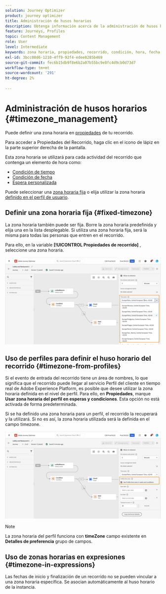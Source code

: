 ```yaml
---
solution: Journey Optimizer
product: journey optimizer
title: Administración de husos horarios
description: Obtenga información acerca de la administración de husos horarios
feature: Journeys, Profiles
topic: Content Management
role: User
level: Intermediate
keywords: zona horaria, propiedades, recorrido, condición, hora, fecha, personalizado
exl-id: 3bcc08d6-1210-4ff9-92f4-edee8285b469
source-git-commit: fec6b15db9f8e6b2a07b55bc9e8fc4d9cb0d73d7
workflow-type: tm+mt
source-wordcount: '291'
ht-degree: 2%

---
```


# Administración de husos horarios {#timezone_management}

Puede definir una zona horaria en [propiedades](../building-journeys/journey-properties.md#timezone) de tu recorrido.

Para acceder a Propiedades del Recorrido, haga clic en el icono de lápiz en la parte superior derecha de la pantalla.

Esta zona horaria se utilizará para cada actividad del recorrido que contenga un elemento de hora como:

* [Condición de tiempo](../building-journeys/condition-activity.md#time_condition)
* [Condición de fecha](../building-journeys/condition-activity.md#date_condition)
* [Espera personalizada](../building-journeys/wait-activity.md#custom)

<!--
* [Fixed date wait](../building-journeys/wait-activity.md#fixed_date)
-->

Puede seleccionar una [zona horaria fija](#fixed-timezone) o elija utilizar la zona horaria [definido en el perfil de usuario](#timezone-from-profiles).

## Definir una zona horaria fija {#fixed-timezone}

La zona horaria también puede ser fija. Borre la zona horaria predefinida y elija una en la lista desplegable. Si utiliza una zona horaria fija, será la misma para todas las personas que entren en el recorrido.

Para ello, en la variable **[!UICONTROL Propiedades de recorrido]** , seleccione una zona horaria.

![](assets/journey72.png)

## Uso de perfiles para definir el huso horario del recorrido {#timezone-from-profiles}

Si el evento de entrada del recorrido tiene un área de nombres, lo que significa que el recorrido puede llegar al servicio Perfil del cliente en tiempo real de Adobe Experience Platform, es posible que desee utilizar la zona horaria definida en el nivel de perfil. Para ello, en **Propiedades**, marque **Usar zona horaria del perfil en esperas y condiciones**. Esta opción no está activada de forma predeterminada.

Si se ha definido una zona horaria para un perfil, el recorrido la recuperará y la utilizará. Si no es así, la zona horaria utilizada será la definida en el campo timezone.

![](assets/journey73.png)

>[!NOTE]
>
>La zona horaria del perfil funciona con **timeZone** campo existente en **Detalles de preferencia** grupo de campos.

## Uso de zonas horarias en expresiones {#timezone-in-expressions}

Las fechas de inicio y finalización de un recorrido no se pueden vincular a una zona horaria específica. Se asocian automáticamente al huso horario de la instancia.
